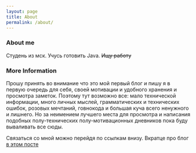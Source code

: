 ```yaml
---
layout: page
title: About
permalink: /about/
---
```


### About me
Студень из мск. Учусь готовить Java. ~~Ищу работу~~

### More Information
Прошу принять во внимание что это мой первый блог и пишу я в первую очередь для себя, своей мотивации и удобного хранения и просмотра заметок. Поэтому тут возможно все: мало технической информации, много личных мыслей, грамматических и технических ошибок, розовых мечтаний, говнокода и большая куча всего ненужного и лишнего. Но за неимением лучшего места для просмотра и написания подобных полу-технических полу-мотивационных дневников пока буду вываливать все сюды.

Связаться со мной можно перейдя по ссылкам внизу. Вкратце про блог [в этом посте](http://www.javadan.blog/intro/) 
